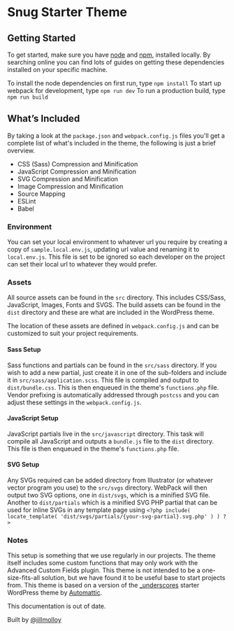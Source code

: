 # Snug Starter Theme
## Getting Started
To get started, make sure you have [node](https://nodejs.org/) and [npm](https://www.npmjs.com/), installed locally. By searching online you can find lots of guides on getting these dependencies installed on your specific machine.

To install the node dependencies on first run, type `npm install`
To start up webpack for development, type `npm run dev`
To run a production build, type `npm run build`

## What’s Included
By taking a look at the `package.json` and `webpack.config.js` files you'll get a complete list of what's included in the theme, the following is just a brief overview.

* CSS (Sass) Compression and Minification
* JavaScript Compression and Minification
* SVG Compression and Minification
* Image Compression and Minification
* Source Mapping
* ESLint
* Babel

### Environment
You can set your local environment to whatever url you require by creating a copy of `sample.local.env.js`, updating url value and renaming it to `local.env.js`. This file is set to be ignored so each developer on the project can set their local url to whatever they would prefer.

### Assets

All source assets can be found in the `src` directory. This includes CSS/Sass, JavaScript, Images, Fonts and SVGS. The build assets can be found in the `dist` directory and these are what are included in the WordPress theme.

The location of these assets are defined in  `webpack.config.js` and can be customized to suit your project requirements.

#### Sass Setup
Sass functions and partials can be found in the `src/sass` directory. If you wish to add a new partial, just create it in one of the sub-folders and include it in `src/sass/application.scss`. This file is compiled and output to `dist/bundle.css`. This is then enqueued in the theme's `functions.php` file. Vendor prefixing is automatically addressed through `postcss` and you can adjust these settings in the `webpack.config.js`.

#### JavaScript Setup
JavaScript partials live in the `src/javascript` directory. This task will compile all JavaScript and outputs a `bundle.js` file to the `dist` directory. This file is then enqueued in the theme's `functions.php` file.

#### SVG Setup
Any SVGs required can be added directory from Illustrator (or whatever vector program you use) to the `src/svgs` directory. WebPack will then output two SVG options, one in `dist/svgs`, which is a minified SVG file. Another to `dist/partials` which is a minified SVG PHP partial that can be used for inline SVGs in any template page using `<?php include( locate_template( 'dist/svgs/partials/{your-svg-partial}.svg.php' ) ) ?>`

### Notes
This setup is something that we use regularly in our projects. The theme itself includes some custom functions that may only work with the Advanced Custom Fields plugin. This theme is not intended to be a one-size-fits-all solution, but we have found it to be useful base to start projects from. This theme is based on a version of the [_underscores](https://github.com/Automattic/_s) starter WordPress theme by [Automattic](http://automattic.com/).

This documentation is out of date.

Built by [@jillmolloy](https://github.com/jillmolloy)
